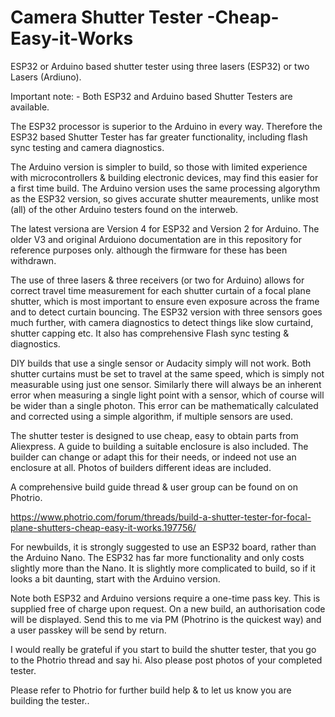 # Camera Shutter Tester -Cheap-Easy-it-Works
ESP32 or Arduino based shutter tester using three lasers (ESP32) or two Lasers (Ardiuno).

Important note: - Both ESP32 and Arduino based Shutter Testers are available.

The ESP32 processor is superior to the Arduino in every way. Therefore the ESP32 based Shutter Tester has far greater functionality, including flash sync testing and camera diagnostics.

The Arduino version is simpler to build, so those with limited experience with microcontrollers & building electronic devices, may find this easier for a first time build.
The Arduino version uses the same processing algorythm as the ESP32 version, so gives accurate shutter meaurements, unlike most (all) of the other Arduino testers found on the interweb.

The latest versiona are Version 4 for ESP32 and Version 2 for Arduino.
The older V3 and original Arduiono documentation are in this repository for reference purposes only. although the firmware for these has been withdrawn.

The use of three lasers & three receivers (or two for Arduino) allows for correct travel time measurement for each shutter curtain of a focal plane shutter, which is most important to ensure even exposure across the frame and to detect curtain bouncing. The ESP32 version with three sensors goes much further, with camera diagnostics to detect things like slow  curtaind, shutter capping etc. It also has comprehensive Flash sync testing & diagnostics.

DIY builds that use a single sensor or Audacity simply will not work. Both shutter curtains must be set to travel at the same speed, which is simply not measurable using just one sensor. Similarly there will always be an inherent error when measuring a single light point with a sensor, which of course will be wider than a single photon. This error can be mathematically calculated and corrected using a simple algorithm, if multiple sensors are used.

The shutter tester is designed to use cheap, easy to obtain parts from Aliexpress. A guide to building a suitable enclosure is also included. The builder can change or adapt this for their needs, or indeed not use an enclosure at all. Photos of builders different ideas are included.

A comprehensive build guide thread & user group can be found on on Photrio.

https://www.photrio.com/forum/threads/build-a-shutter-tester-for-focal-plane-shutters-cheap-easy-it-works.197756/

For newbuilds, it is strongly suggested to use an ESP32 board, rather than the Arduino Nano. The ESP32 has far more functionality and only costs slightly more than the Nano.
It is slightly more complicated to build, so if it looks a bit daunting, start with the Arduino version.

Note both ESP32 and Arduino versions require a one-time pass key. This is supplied free of charge upon request.
On a new build, an authorisation code will be displayed. Send this to me via PM (Photrino is the quickest way) and a user passkey will be send by return.

I would really be grateful if you start to build the shutter tester, that you go to the Photrio thread and say hi. Also please post photos of your completed tester.

Please refer to Photrio for further build help & to let us know you are building the tester..
